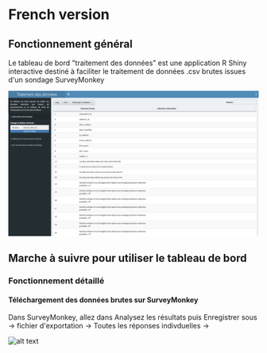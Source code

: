# French version

## Fonctionnement général

Le tableau de bord "traitement des données" est une application R Shiny interactive destiné à faciliter le traitement de données .csv brutes issues d'un sondage SurveyMonkey

![alt text](screenshot_traitement_donnees.png)

## Marche à suivre pour utiliser le tableau de bord

### Fonctionnement détaillé

#### Téléchargement des données brutes sur SurveyMonkey

Dans SurveyMonkey, allez dans Analysez les résultats puis Enregistrer sous -> fichier d'exportation -> Toutes les réponses indivduelles -> 

![alt text](https://i.imgur.com/mmIrvC5.png)
